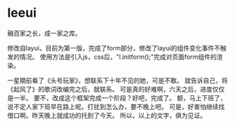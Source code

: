# leeui
融百家之长，成一家之库。

修改自layui，目前为第一版，完成了form部分，修改了layui的组件变化事件不触发的情况。
使用方法是引入js，css后，"l.initform();"完成对页面form组件的渲染。

一星期前看了《头号玩家》，想联系下十年不见的她，可是不敢。
就告诉自己，将《起风了》的歌词改编完之后，就联系。
可是真的好难啊，六天之后，进度仅仅是一半。
要不，改成这个框架完成一个阶段？好吧，完成了。
额，马上下班了，说不定人家下班早在路上呢。打扰到怎么办，要不晚上吧。
可是，好害怕继续找借口啊。昨天晚上就成功的托到了今天。
所以，以上的文字，俱为见证。